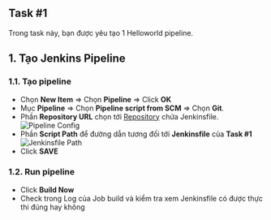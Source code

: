  
## Task #1
Trong task này, bạn được yêu tạo 1 Helloworld pipeline.  
    
## 1. Tạo Jenkins Pipeline  
### 1.1.  Tạo pipeline
- Chọn **New Item** => Chọn **Pipeline** => Click **OK**
- Mục **Pipeline** => Chọn **Pipeline script from SCM** => Chọn **Git**.
- Phần **Repository URL** chọn tới [Repository](https://github.com/hoabka/jenkins-course.git) chứa Jenkinsfile.
![Pipeline Config](https://github.com/hoabka/jenkins-course/blob/master/jenkins-pipeline/images/pipelineConf.JPG)
- Phần **Script Path** để đường dẫn tương đối tới **Jenkinsfile** của **Task #1**
![Jenkinsfile Path](https://github.com/hoabka/jenkins-course/blob/master/jenkins-pipeline/images/jenkinsfilePath.JPG)
- Click **SAVE**
### 1.2.  Run pipeline
- Click **Build Now**
- Check trong Log của Job build và kiểm tra xem Jenkinsfile có được thực thi đúng hay không